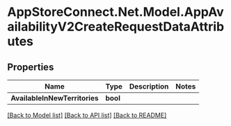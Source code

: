 # AppStoreConnect.Net.Model.AppAvailabilityV2CreateRequestDataAttributes

## Properties

Name | Type | Description | Notes
------------ | ------------- | ------------- | -------------
**AvailableInNewTerritories** | **bool** |  | 

[[Back to Model list]](../README.md#documentation-for-models) [[Back to API list]](../README.md#documentation-for-api-endpoints) [[Back to README]](../README.md)

